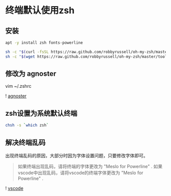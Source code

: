 # 终端默认使用zsh

## 安装

```bash
apt -y install zsh fonts-powerline

sh -c "$(curl -fsSL https://raw.github.com/robbyrussell/oh-my-zsh/master/tools/install.sh)"
sh -c "$(wget https://raw.github.com/robbyrussell/oh-my-zsh/master/tools/install.sh -O -)"
```

## 修改为 agnoster

vim ~/.zshrc

! [agnoster](agnoster.png)

## zsh设置为系统默认终端

```bash
chsh -s `which zsh`
```

## 解决终端乱码

出现终端乱码的原因，大部分时因为字体设置问题，只要修改字体即可。

> 如果终端出现乱码，请将终端的字体更改为 "Meslo for Powerline" .
> 如果vscode中出现乱码，请将vscode的终端字体更改为 "Meslo for Powerline" .

! [vscode](vscode.png)


